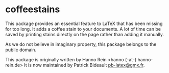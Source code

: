 # coffeestains

This package provides an essential feature to LaTeX that has been missing for too long. It adds a coffee stain to your documents. A lot of time can be saved by printing stains directly on the page rather than adding it manually.

As we do not believe in imaginary property, this package belongs to the public domain.

This package is originally written by Hanno Rein <hanno (-at-) hanno-rein.de>
It is now maintained by Patrick Bideault <pb-latex@gmx.fr>.
